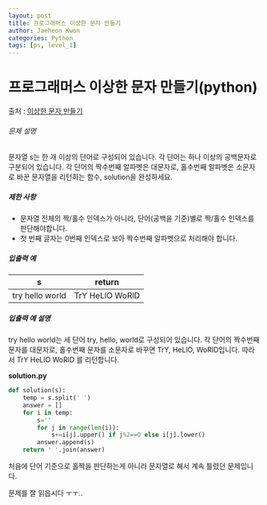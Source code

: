 ```yaml
---
layout: post
title: 프로그래머스 이상한 문자 만들기
author: Jaeheon Kwon
categories: Python
tags: [ps, level_1]
---
```




# 프로그래머스 이상한 문자 만들기(python)

출처 : [이상한 문자 만들기]( https://programmers.co.kr/learn/courses/30/lessons/12930 )

###### 문제 설명

문자열 s는 한 개 이상의 단어로 구성되어 있습니다. 각 단어는 하나 이상의 공백문자로 구분되어 있습니다. 각 단어의 짝수번째 알파벳은 대문자로, 홀수번째 알파벳은 소문자로 바꾼 문자열을 리턴하는 함수, solution을 완성하세요.

##### 제한 사항

- 문자열 전체의 짝/홀수 인덱스가 아니라, 단어(공백을 기준)별로 짝/홀수 인덱스를 판단해야합니다.
- 첫 번째 글자는 0번째 인덱스로 보아 짝수번째 알파벳으로 처리해야 합니다.

##### 입출력 예

| s               | return          |
| --------------- | --------------- |
| try hello world | TrY HeLlO WoRlD |

##### 입출력 예 설명

try hello world는 세 단어 try, hello, world로 구성되어 있습니다. 각 단어의 짝수번째 문자를 대문자로, 홀수번째 문자를 소문자로 바꾸면 TrY, HeLlO, WoRlD입니다. 따라서 TrY HeLlO WoRlD 를 리턴합니다.

**solution.py**

```python
def solution(s):
    temp = s.split(' ')
    answer = []
    for i in temp:
        s=''
        for j in range(len(i)):
            s+=i[j].upper() if j%2==0 else i[j].lower()
        answer.append(s)
    return ' '.join(answer)
```

처음에 단어 기준으로 홀짝을 판단하는게 아니라 문자열로 해서 계속 틀렸던 문제입니다.

문제를 잘 읽읍시다 ㅜㅜ..